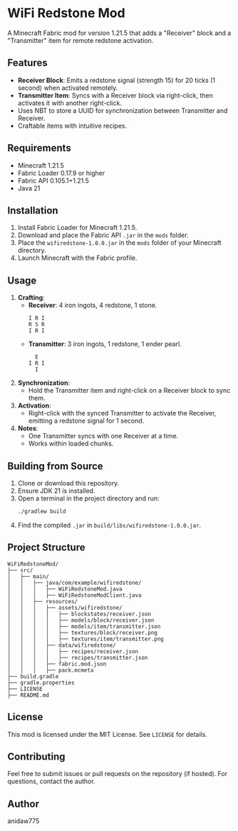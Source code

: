 # WiFi Redstone Mod

A Minecraft Fabric mod for version 1.21.5 that adds a "Receiver" block and a "Transmitter" item for remote redstone activation.

## Features
- **Receiver Block**: Emits a redstone signal (strength 15) for 20 ticks (1 second) when activated remotely.
- **Transmitter Item**: Syncs with a Receiver block via right-click, then activates it with another right-click.
- Uses NBT to store a UUID for synchronization between Transmitter and Receiver.
- Craftable items with intuitive recipes.

## Requirements
- Minecraft 1.21.5
- Fabric Loader 0.17.9 or higher
- Fabric API 0.105.1+1.21.5
- Java 21

## Installation
1. Install Fabric Loader for Minecraft 1.21.5.
2. Download and place the Fabric API `.jar` in the `mods` folder.
3. Place the `wifiredstone-1.0.0.jar` in the `mods` folder of your Minecraft directory.
4. Launch Minecraft with the Fabric profile.

## Usage
1. **Crafting**:
   - **Receiver**: 4 iron ingots, 4 redstone, 1 stone.
     ```
     I R I
     R S R
     I R I
     ```
   - **Transmitter**: 3 iron ingots, 1 redstone, 1 ender pearl.
     ```
       E
     I R I
       I
     ```
2. **Synchronization**:
   - Hold the Transmitter item and right-click on a Receiver block to sync them.
3. **Activation**:
   - Right-click with the synced Transmitter to activate the Receiver, emitting a redstone signal for 1 second.
4. **Notes**:
   - One Transmitter syncs with one Receiver at a time.
   - Works within loaded chunks.

## Building from Source
1. Clone or download this repository.
2. Ensure JDK 21 is installed.
3. Open a terminal in the project directory and run:
   ```bash
   ./gradlew build
   ```
4. Find the compiled `.jar` in `build/libs/wifiredstone-1.0.0.jar`.

## Project Structure
```
WiFiRedstoneMod/
├── src/
│   ├── main/
│   │   ├── java/com/example/wifiredstone/
│   │   │   ├── WiFiRedstoneMod.java
│   │   │   ├── WiFiRedstoneModClient.java
│   │   ├── resources/
│   │   │   ├── assets/wifiredstone/
│   │   │   │   ├── blockstates/receiver.json
│   │   │   │   ├── models/block/receiver.json
│   │   │   │   ├── models/item/transmitter.json
│   │   │   │   ├── textures/block/receiver.png
│   │   │   │   ├── textures/item/transmitter.png
│   │   │   ├── data/wifiredstone/
│   │   │   │   ├── recipes/receiver.json
│   │   │   │   ├── recipes/transmitter.json
│   │   │   ├── fabric.mod.json
│   │   │   ├── pack.mcmeta
├── build.gradle
├── gradle.properties
├── LICENSE
├── README.md
```

## License
This mod is licensed under the MIT License. See `LICENSE` for details.

## Contributing
Feel free to submit issues or pull requests on the repository (if hosted). For questions, contact the author.

## Author
anidaw775
